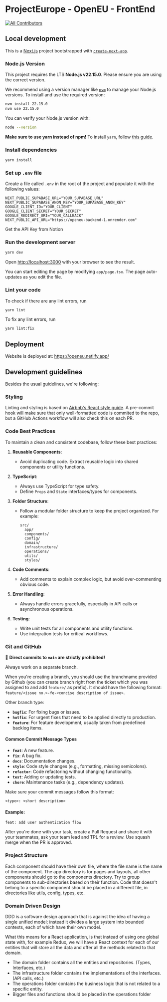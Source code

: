 # ProjectEurope - OpenEU - FrontEnd

<!-- ALL-CONTRIBUTORS-BADGE:START - Do not remove or modify this section -->

[![All Contributors](https://img.shields.io/badge/all_contributors-16-orange.svg?style=flat-square)](#contributors-)

<!-- ALL-CONTRIBUTORS-BADGE:END -->

## Local development

This is a [Next.js](https://nextjs.org) project bootstrapped with [`create-next-app`](https://nextjs.org/docs/app/api-reference/cli/create-next-app).

### Node.js Version

This project requires the LTS **Node.js v22.15.0**. Please ensure you are using the correct version.

We recommend using a version manager like [`nvm`](https://github.com/nvm-sh/nvm) to manage your Node.js versions. To install and use the required version:

```bash
nvm install 22.15.0
nvm use 22.15.0
```

You can verify your Node.js version with:

```bash
node --version
```

**Make sure to use yarn instead of npm!**
To install `yarn`, follow [this guide](https://classic.yarnpkg.com/lang/en/docs/install/#mac-stable).

### Install dependencies

```bash
yarn install
```

### Set up `.env` file

Create a file called `.env` in the root of the project and populate it with the following values:

```
NEXT_PUBLIC_SUPABASE_URL="YOUR_SUPABASE_URL"
NEXT_PUBLIC_SUPABASE_ANON_KEY="YOUR_SUPABASE_ANON_KEY"
GOOGLE_CLIENT_ID="YOUR_CLIENT"
GOOGLE_CLIENT_SECRET="YOUR_SECRET"
GOOGLE_REDIRECT_URI="YOUR_CALLBACK"
NEXT_PUBLIC_API_URL="https://openeu-backend-1.onrender.com"
```

Get the API Key from Notion

### Run the development server

```bash
yarn dev
```

Open [http://localhost:3000](http://localhost:3000) with your browser to see the result.

You can start editing the page by modifying `app/page.tsx`. The page auto-updates as you edit the file.

### Lint your code

To check if there are any lint errors, run

```bash
yarn lint
```

To fix any lint errors, run

```bash
yarn lint:fix
```

## Deployment

Website is deployed at: https://openeu.netlify.app/

## Development guidelines

Besides the usual guidelines, we're following:

### Styling

Linting and styling is based on [Airbnb's React style guide](https://airbnb.io/javascript/react/). A pre-commit hook will make sure that only well-formatted code is commited to the repo, but a GitHub Actions workflow will also check this on each PR.

### Code Best Practices

To maintain a clean and consistent codebase, follow these best practices:

1. **Reusable Components**:

   - Avoid duplicating code. Extract reusable logic into shared components or utility functions.

2. **TypeScript**:

   - Always use TypeScript for type safety.
   - Define `Props` and `State` interfaces/types for components.

3. **Folder Structure**:

   - Follow a modular folder structure to keep the project organized. For example:
     ```
     src/
       app/
       components/
       config/
       domain/
       infrastructure/
       operations/
       utils/
       styles/
     ```

4. **Code Comments**:

   - Add comments to explain complex logic, but avoid over-commenting obvious code.

5. **Error Handling**:

   - Always handle errors gracefully, especially in API calls or asynchronous operations.

6. **Testing**:
   - Write unit tests for all components and utility functions.
   - Use integration tests for critical workflows.

### Git and GitHub

🚨 **Direct commits to `main` are strictly prohibited!**

Always work on a separate branch.

When you're creating a branch, you should use the branchname provided by Github (you can create branch right from the ticket which you was assigned to and add `feature/` as prefix). It should have the following format: `feature/<issue no.>-fe-<concise description of issue>`.

Other branch type:

- **`bugfix`**: For fixing bugs or issues.
- **`hotfix`**: For urgent fixes that need to be applied directly to production.
- **`feature`**: For feature development, usually taken from predefined backlog items.

#### Common Commit Message Types

- **`feat`**: A new feature.
- **`fix`**: A bug fix.
- **`docs`**: Documentation changes.
- **`style`**: Code style changes (e.g., formatting, missing semicolons).
- **`refactor`**: Code refactoring without changing functionality.
- **`test`**: Adding or updating tests.
- **`chore`**: Maintenance tasks (e.g., dependency updates).

Make sure your commit messages follow this format:

```plaintext
<type>: <short description>
```

#### Example:

```plaintext
feat: add user authentication flow
```

After you're done with your task, create a Pull Request and share it with your teammates, ask your team lead and TPL for a review. Use squash merge when the PR is approved.

### Project Structure

Each component should have their own file, where the file name is the name of the component. The app directory is for pages and layouts, all other components should go to the components directory. Try to group components to sub-directories based on their function. Code that doesn't belong to a specific component should be placed in a different file, in directories like utils, config, types, etc.

### Domain Driven Design

DDD is a software design approach that is against the idea of having a single unified model; instead it divides a large system into bounded contexts, each of which have their own model.

What this means for a React application, is that instead of using one global state with, for example Redux, we will have a React context for each of our entities that will store all the data and offer all the methods related to that domain.

- The domain folder contains all the entities and repositories. (Types, Interfaces, etc.)
- The infrastructure folder contains the implementations of the interfaces. (API calls, etc.)
- The operations folder contains the business logic that is not related to a specific entity.
- Bigger files and functions should be placed in the operations folder
